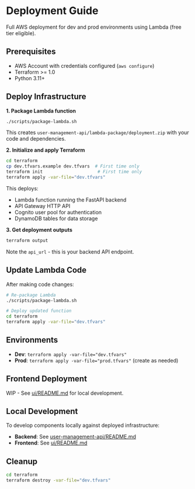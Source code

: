 # Deployment Guide

Full AWS deployment for dev and prod environments using Lambda (free tier eligible).

## Prerequisites

- AWS Account with credentials configured (`aws configure`)
- Terraform >= 1.0
- Python 3.11+

## Deploy Infrastructure

**1. Package Lambda function**
```bash
./scripts/package-lambda.sh
```

This creates `user-management-api/lambda-package/deployment.zip` with your code and dependencies.

**2. Initialize and apply Terraform**
```bash
cd terraform
cp dev.tfvars.example dev.tfvars  # First time only
terraform init                     # First time only
terraform apply -var-file="dev.tfvars"
```

This deploys:
- Lambda function running the FastAPI backend
- API Gateway HTTP API
- Cognito user pool for authentication
- DynamoDB tables for data storage

**3. Get deployment outputs**
```bash
terraform output
```

Note the `api_url` - this is your backend API endpoint.

## Update Lambda Code

After making code changes:

```bash
# Re-package Lambda
./scripts/package-lambda.sh

# Deploy updated function
cd terraform
terraform apply -var-file="dev.tfvars"
```

## Environments

- **Dev**: `terraform apply -var-file="dev.tfvars"`
- **Prod**: `terraform apply -var-file="prod.tfvars"` (create as needed)

## Frontend Deployment

WIP - See [ui/README.md](ui/README.md) for local development.

## Local Development

To develop components locally against deployed infrastructure:
- **Backend**: See [user-management-api/README.md](user-management-api/README.md)
- **Frontend**: See [ui/README.md](ui/README.md)

## Cleanup

```bash
cd terraform
terraform destroy -var-file="dev.tfvars"
```